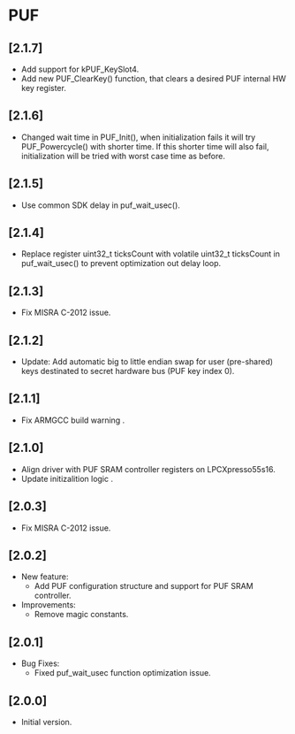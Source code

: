 # PUF

## [2.1.7]

- Add support for kPUF_KeySlot4.
- Add new PUF_ClearKey() function, that clears a desired PUF internal HW key register.

## [2.1.6]

- Changed wait time in PUF_Init(), when initialization fails it will try PUF_Powercycle() with shorter time. If this shorter time will also fail, initialization will be tried with worst case time as before.

## [2.1.5]

- Use common SDK delay in puf_wait_usec().

## [2.1.4]

- Replace register uint32_t ticksCount with volatile uint32_t ticksCount in puf_wait_usec() to prevent optimization out delay loop.

## [2.1.3]

- Fix MISRA C-2012 issue.

## [2.1.2]

- Update: Add automatic big to little endian swap for user
  (pre-shared) keys destinated to secret hardware bus (PUF key index 0).

## [2.1.1]

- Fix ARMGCC build warning .

## [2.1.0]

- Align driver with PUF SRAM controller registers on LPCXpresso55s16.
- Update initizalition logic .

## [2.0.3]

- Fix MISRA C-2012 issue.

## [2.0.2]

- New feature:
  - Add PUF configuration structure and support for PUF SRAM controller.
- Improvements:
  - Remove magic constants.

## [2.0.1]

- Bug Fixes:
  - Fixed puf_wait_usec function optimization issue.

## [2.0.0]

- Initial version.
